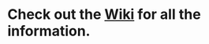 # Check out the [Wiki](https://bitbucket.org/tamtam-nl/tamtam-frontend-setup/wiki) for all the information. #
